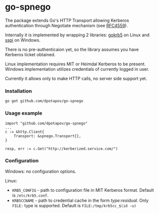 # go-spnego

The package extends Go's HTTP Transport allowing Kerberos authentication through Negotiate mechanism (see [RFC4559](https://tools.ietf.org/html/rfc4559)).

Internally it is implemented by wrapping 2 libraries: [gokrb5](https://github.com/jcmturner/gokrb5) on Linux and [sspi](https://github.com/alexbrainman/sspi) on Windows.

There is no pre-authenticaion yet, so the library assumes you have Kerberos ticket obtained.

Linux implementation requires MIT or Heimdal Kerberos to be present. Windows implementation utilizes credentials of currently logged in user.

Currently it allows only to make HTTP calls, no server side support yet.

### Installation

```
go get github.com/dpotapov/go-spnego
```

### Usage example

```
import "github.com/dpotapov/go-spnego"
...
c := &http.Client{
    Transport: &spnego.Transport{},
}

resp, err := c.Get("http://kerberized.service.com/")
```

### Configuration

Windows: no configuration options.

Linux:
* `KRB5_CONFIG` - path to configuration file in MIT Kerberos format. Default is `/etc/krb5.conf`.
* `KRB5CCNAME` - path to credential cache in the form _type:residual_. Only `FILE:` type is supported. Default is `FILE:/tmp/krb5cc_$(id -u)`
